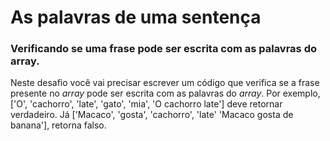 # As palavras de uma sentença

### Verificando se uma frase pode ser escrita com as palavras do array.

Neste desafio você vai precisar escrever um código que verifica se a frase presente no *array* pode ser escrita com as palavras do *array*. Por exemplo, ['O', 'cachorro', 'late', 'gato', 'mia', 'O cachorro late'] deve retornar verdadeiro. Já ['Macaco', 'gosta', 'cachorro', 'late' 'Macaco gosta de banana'], retorna falso.